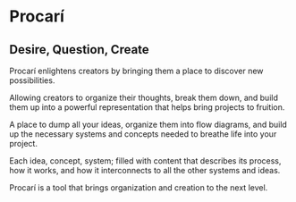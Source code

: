 # Procarí

## Desire, Question, Create

Procarí enlightens creators by bringing them a place to discover new possibilities. 

Allowing creators to organize their thoughts, break them down, and build them up into a powerful representation that helps bring projects to fruition.

A place to dump all your ideas, organize them into flow diagrams, and build up the necessary systems and concepts needed to breathe life into your project.

Each idea, concept, system; filled with content that describes its process, how it works, and how it interconnects to all the other systems and ideas.

Procarí is a tool that brings organization and creation to the next level.